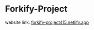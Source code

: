 # Forkify-Project

website link: [forkify-project415.netlify.app](https://forkify-project415.netlify.app/)
